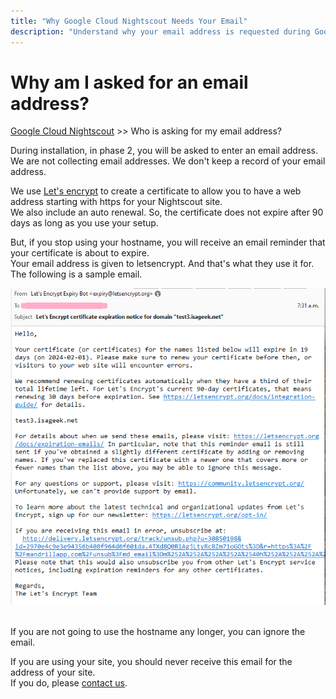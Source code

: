 ```yaml
---
title: "Why Google Cloud Nightscout Needs Your Email"
description: "Understand why your email address is requested during Google Cloud Nightscout installation. Learn about its role in setup, notifications, and account recovery."
---
```


# Why am I asked for an email address?
[Google Cloud Nightscout](./GoogleCloud.md) >> Who is asking for my email address?  
  
During installation, in phase 2, you will be asked to enter an email address.
We are not collecting email addresses.  We don't keep a record of your email address.

We use [Let's encrypt](https://letsencrypt.org/) to create a certificate to allow you to have a web address starting with https for your Nightscout site.  
We also include an auto renewal.  So, the certificate does not expire after 90 days as long as you use your setup.  

But, if you stop using your hostname, you will receive an email reminder that your certificate is about to expire.  
Your email address is given to letsencrypt.  And that's what they use it for.  
The following is a sample email.   
  
![Letsencryptemail](./images/Letsencryptemail.png)  
<br/>  
  
If you are not going to use the hostname any longer, you can ignore the email.  

If you are using your site, you should never receive this email for the address of your site.  
If you do, please [contact us](./GCNS_Support.md).  
